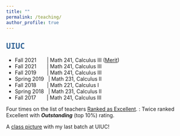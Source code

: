 ```yaml
---
title: ""
permalink: /teaching/
author_profile: true
---
```

<script type="text/javascript"
  src="https://www.maths.nottingham.ac.uk/plp/pmadw/LaTeXMathML.js">
 </script>

## <kbd id="TeachUIUC"><a href="#TeachUIUC" style="text-decoration: none; color: #326496">UIUC</a></kbd>

* Fall 2021 &emsp;&ensp; \| Math 241, Calculus III (<a href="https://merit.illinois.edu/about-merit/" target="_blank">Merit</a>)
* Fall 2021 &emsp;&ensp; \| Math 241, Calculus III
* Fall 2019 &emsp;&ensp; \| Math 241, Calculus III
* Spring 2019 &nbsp;&nbsp;\| Math 231, Calculus II
* Fall 2018 &emsp;&ensp; \| Math 221, Calculus I 
* Spring 2018 &nbsp;&nbsp;\| Math 231, Calculus II 
* Fall 2017 &emsp;&ensp; \| Math 241, Calculus III 

Four times on the list of teachers <a href="https://citl.illinois.edu/citl-101/measurement-evaluation/teaching-evaluation/teaching-evaluations-(ices)/teachers-ranked-as-excellent" target="_blank"> Ranked as Excellent</a>.
  : Twice ranked Excellent with <b>_Outstanding_</b> (top 10%) rating. 

A <a href="http://neerbhardwaj.github.io/images/Merit.jpg" target="_blank">class picture</a> with my last batch at UIUC! 

  

  





  


  
